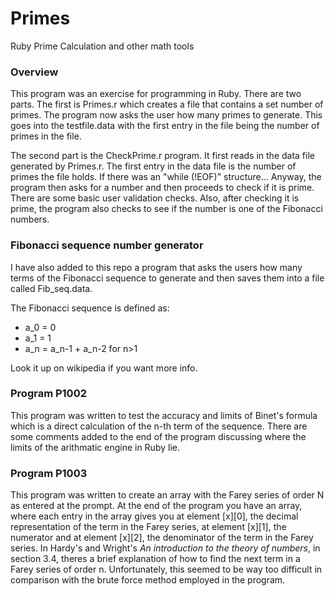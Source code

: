 # Primes
Ruby Prime Calculation and other math tools

### Overview
This program was an exercise for programming in Ruby.  There are two parts.  The first is Primes.r which creates a file that contains a set number of primes.  The program now asks the user how many primes to generate.  This goes into the testfile.data with the first entry in the file being the number of primes in the file.

The second part is the CheckPrime.r program.  It first reads in the data file generated by Primes.r.  The first entry in the data file is the number of primes the file holds.  If there was an "while (!EOF)" structure...
Anyway, the program then asks for a number and then proceeds to check if it is prime.  There are some basic user validation checks.  Also, after checking it is prime, the program also checks to see if the number is one of the Fibonacci numbers.

### Fibonacci sequence number generator

I have also added to this repo a program that asks the users how many terms of the Fibonacci sequence to generate and then saves them into a file called Fib_seq.data.

The Fibonacci sequence is defined as:
* a_0 = 0
* a_1 = 1
* a_n = a_n-1 + a_n-2 for n>1

Look it up on wikipedia if you want more info.

### Program P1002
This program was written to test the accuracy and limits of Binet's formula which is a direct calculation of the n-th term of the sequence.  There are some comments added to the end of the program discussing where the limits of the arithmatic engine in Ruby lie.

### Program P1003
This program was written to create an array with the Farey series of order N as entered at the prompt.  At the end of the program you have an array, where each entry in the array gives you at element [x][0], the decimal representation of the term in the Farey series, at element [x][1], the numerator and at element [x][2], the denominator of the term in the Farey series.  In Hardy's and Wright's *An introduction to the theory of numbers*, in section 3.4, theres a brief explanation of how to find the next term in a Farey series of order n.  Unfortunately, this seemed to be way too difficult in comparison with the brute force method employed in the program.
